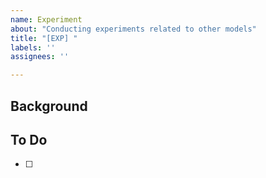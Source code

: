 ```yaml
---
name: Experiment
about: "Conducting experiments related to other models"
title: "[EXP] "
labels: ''
assignees: ''

---
```


## Background
<!-- 어떤 모델을 사용하는지, 어떤 방식으로 실험을 진행하는지 -->

## To Do
- [ ]